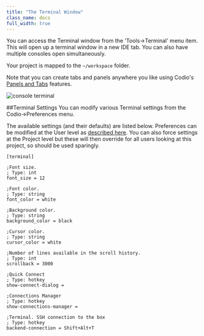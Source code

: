 ```yaml
---
title: "The Terminal Window"
class_name: docs
full_width: true
---
```


You can access the Terminal window from the 'Tools->Terminal' menu item. This will open up a terminal window in a new IDE tab. You can also have multiple consoles open simultaneously.

Your project is mapped to the `~/workspace` folder.

Note that you can create tabs and panels anywhere you like using Codio's [Panels and Tabs](/docs/ide/panels/) features.

![console terminal](/img/docs/terminal.png)

##Terminal Settings
You can modify various Terminal settings from the Codio->Preferences menu.

The available settings (and their defaults) are listed below. Preferences can be modified at the User level as [described here](/docs/settings-prefs/codio-prefs/). You can also force settings at the Project level but these will then override for all users looking at this project, so should be used sparingly.

	[terminal]

	;Font size.
	; Type: int 
	font_size = 12

	;Font color.
	; Type: string 
	font_color = white

	;Background color.
	; Type: string 
	background_color = black

	;Cursor color.
	; Type: string 
	cursor_color = white

	;Number of lines available in the scroll history.
	; Type: int 
	scrollback = 3000

	;Quick Connect
	; Type: hotkey 
	show-connect-dialog = 

	;Connections Manager
	; Type: hotkey 
	show-connections-manager = 

	;Terminal. SSH connection to the box
	; Type: hotkey 
	backend-connection = Shift+Alt+T

